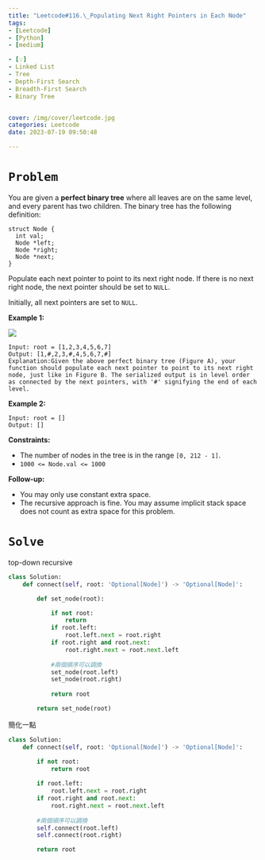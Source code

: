 ```yaml
---
title: "Leetcode#116.\_Populating Next Right Pointers in Each Node"
tags:
- [Leetcode]
- [Python]
- [medium]

- [💡]
- Linked List
- Tree
- Depth-First Search
- Breadth-First Search
- Binary Tree


cover: /img/cover/leetcode.jpg
categories: Leetcode
date: 2023-07-19 09:50:48

---
```


# `Problem`

You are given a **perfect binary tree** where all leaves are on the same level, and every parent has two children. The binary tree has the following definition:

```
struct Node {
  int val;
  Node *left;
  Node *right;
  Node *next;
}

```

Populate each next pointer to point to its next right node. If there is no next right node, the next pointer should be set to `NULL`.

Initially, all next pointers are set to `NULL`.

**Example 1:**

![](https://assets.leetcode.com/uploads/2019/02/14/116_sample.png)

```
Input: root = [1,2,3,4,5,6,7]
Output: [1,#,2,3,#,4,5,6,7,#]
Explanation:Given the above perfect binary tree (Figure A), your function should populate each next pointer to point to its next right node, just like in Figure B. The serialized output is in level order as connected by the next pointers, with '#' signifying the end of each level.

```

**Example 2:**

```
Input: root = []
Output: []

```

**Constraints:**

- The number of nodes in the tree is in the range `[0, 212 - 1]`.
- `1000 <= Node.val <= 1000`

**Follow-up:**

- You may only use constant extra space.
- The recursive approach is fine. You may assume implicit stack space does not count as extra space for this problem.

# `Solve`

top-down  recursive

```python
class Solution:
    def connect(self, root: 'Optional[Node]') -> 'Optional[Node]':

        def set_node(root):

            if not root:
                return
            if root.left:
                root.left.next = root.right
            if root.right and root.next:
                root.right.next = root.next.left
            
            #兩個順序可以調換
            set_node(root.left) 
            set_node(root.right)
            
            return root

        return set_node(root)
```

簡化一點

```python
class Solution:
    def connect(self, root: 'Optional[Node]') -> 'Optional[Node]':

        if not root:
            return root
        
        if root.left:
            root.left.next = root.right
        if root.right and root.next:
            root.right.next = root.next.left
        
        #兩個順序可以調換
        self.connect(root.left)
        self.connect(root.right)

        return root
```